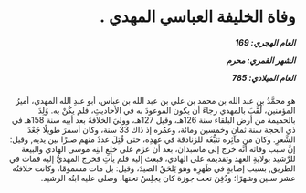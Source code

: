 <h1 dir="rtl">وفاة الخليفة العباسي المهدي .</h1>

<h5 dir="rtl">العام الهجري:  169

الشهر القمري: محرم

العام الميلادي: 785</h5>

<p dir="rtl">هو محمَّدُ بن عبد الله بن محمد بن علي بن عبد الله بن عباس، أبو عبدِ الله المهدي، أميرُ المؤمنين، لُقِّبَ بالمهدي رجاءَ أن يكون الموعودَ به في الأحاديثِ، فلم يكُنْ به. وُلِدَ بالحميمة من أرض البلقاء سنة 126هـ، وقيل 127هـ، ووليَ الخلافةَ بعد أبيه سنة 158هـ في ذي الحجة سنة ثمان وخمسين ومائة، وعمُره إذ ذاك 33 سنة، وكان أسمرَ طويلًا جَعْدَ الشَّعرِ. وكان من مآثِره تتبُّعُه للزنادقة في عهدِه، حتى قُتِلَ عددٌ منهم صبرًا بين يديه, وقيل: إنَّ سبب وفاته أنَّه خرج إلى ماسبذان، بعد أن عزم على خلعِ ابنِه موسى الهادي والبيعة للرَّشيد بولايةِ العهد وتقديمه على الهادي، فبعث إليه فلم يأتِ فخرج المهديُّ إليه فمات في الطريق, بسبب إصابةٍ في ظَهرِه وهو يَلحَقُ الصيدَ، وقيل: بل مات مسمومًا، وكانت خلافتُه عشر سنين وشهرًا؛ ودُفِنَ تحت جوزة كان يجلِسُ تحتها، وصلى عليه ابنُه الرشيد.</p></br>

